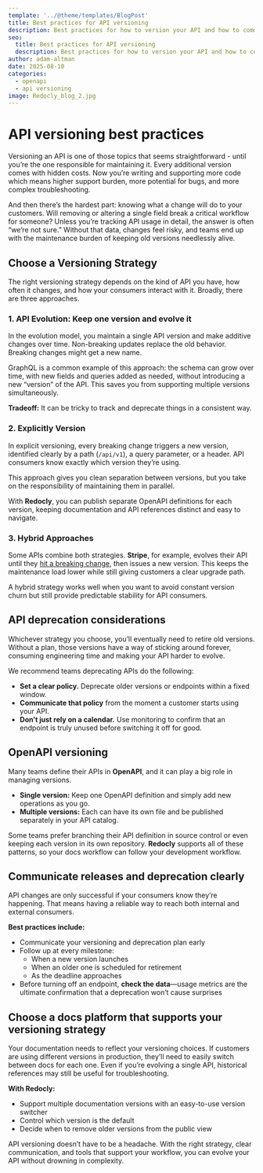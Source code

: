 ```yaml
---
template: '../@theme/templates/BlogPost'
title: Best practices for API versioning
description: Best practices for how to version your API and how to communicate it.
seo:
  title: Best practices for API versioning
  description: Best practices for how to version your API and how to communicate it.
author: adam-altman
date: 2025-08-10
categories:
  - openapi
  - api versioning
image: Redocly_blog_2.jpg
---
```


# API versioning best practices

Versioning an API is one of those topics that seems straightforward - until you’re the
one responsible for maintaining it. Every additional version comes with hidden costs.
Now you’re writing and supporting more code which means higher support burden, more
potential for bugs, and more complex troubleshooting.

And then there’s the hardest part: knowing what a change will do to your customers.
Will removing or altering a single field break a critical workflow for someone?
Unless you’re tracking API usage in detail, the answer is often “we’re not sure.”
Without that data, changes feel risky, and teams end up with the maintenance burden
of keeping old versions needlessly alive.

## Choose a Versioning Strategy

The right versioning strategy depends on the kind of API you have, how often it
changes, and how your consumers interact with it. Broadly, there are three approaches.

### 1. API Evolution: Keep one version and evolve it

In the evolution model, you maintain a single API version and make additive changes
over time. Non-breaking updates replace the old behavior. Breaking changes
might get a new name.

GraphQL is a common example of this approach: the schema can grow over time, with new
fields and queries added as needed, without introducing a new “version” of the API.
This saves you from supporting multiple versions simultaneously.

**Tradeoff:** It can be tricky to track and deprecate things in a consistent way.

### 2. Explicitly Version

In explicit versioning, every breaking change triggers a new version, identified
clearly by a path (`/api/v1`), a query parameter, or a header. API consumers know 
exactly which version they’re using.

This approach gives you clean separation between versions, but you take on the
responsibility of maintaining them in parallel.

With **Redocly**, you can publish separate OpenAPI definitions for each version,
keeping documentation and API references distinct and easy to navigate.

### 3. Hybrid Approaches

Some APIs combine both strategies. **Stripe**, for example, evolves their API until
they [hit a breaking change](https://docs.stripe.com/api/versioning), then issues a 
new version. This keeps the maintenance load lower while still giving customers a 
clear upgrade path.

A hybrid strategy works well when you want to avoid constant version churn but still
provide predictable stability for API consumers.

## API deprecation considerations

Whichever strategy you choose, you’ll eventually need to retire old versions. Without
a plan, those versions have a way of sticking around forever, consuming engineering
time and making your API harder to evolve.

We recommend teams deprecating APIs do the following:

- **Set a clear policy.** Deprecate older versions or endpoints within a fixed window.
- **Communicate that policy** from the moment a customer starts using your API.
- **Don’t just rely on a calendar.** Use monitoring to confirm that an endpoint is
  truly unused before switching it off for good.

## OpenAPI versioning

Many teams define their APIs in **OpenAPI**, and it can play a big role in managing
versions.

- **Single version:** Keep one OpenAPI definition and simply add new operations as
  you go.
- **Multiple versions:** Each can have its own file and be published separately in
  your API catalog.

Some teams prefer branching their API definition in source control or even keeping
each version in its own repository. **Redocly** supports all of these patterns, so
your docs workflow can follow your development workflow.

## Communicate releases and deprecation clearly

API changes are only successful if your consumers know they’re happening. That means
having a reliable way to reach both internal and external consumers.

**Best practices include:**

- Communicate your versioning and deprecation plan early
- Follow up at every milestone:
  - When a new version launches
  - When an older one is scheduled for retirement
  - As the deadline approaches
- Before turning off an endpoint, **check the data**—usage metrics are the ultimate
  confirmation that a deprecation won’t cause surprises

## Choose a docs platform that supports your versioning strategy

Your documentation needs to reflect your versioning choices. If customers are using
different versions in production, they’ll need to easily switch between docs for each
one. Even if you’re evolving a single API, historical references may still be useful
for troubleshooting.

**With Redocly:**

- Support multiple documentation versions with an easy-to-use version switcher
- Control which version is the default
- Decide when to remove older versions from the public view

API versioning doesn’t have to be a headache. With the right strategy, clear communication, 
and tools that support your workflow, you can evolve your API without drowning in complexity.
